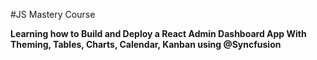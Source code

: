 #JS Mastery Course

**Learning how to Build and Deploy a React Admin Dashboard App With Theming, Tables, Charts, Calendar, Kanban using @Syncfusion**
